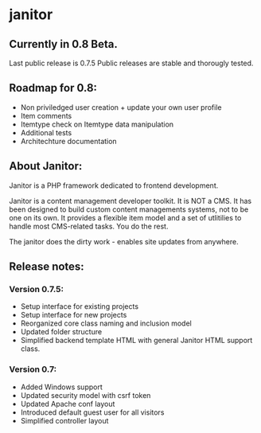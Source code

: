janitor
=====

## Currently in 0.8 Beta.

Last public release is 0.7.5
Public releases are stable and thorougly tested.


## Roadmap for 0.8:
* Non priviledged user creation + update your own user profile
* Item comments
* Itemtype check on Itemtype data manipulation
* Additional tests
* Architechture documentation



## About Janitor:
Janitor is a PHP framework dedicated to frontend development. 

Janitor is a content management developer toolkit. It is NOT a CMS. It has been designed to build custom content managements systems, not to be one on its own.
It provides a flexible item model and a set of utlitilies to handle most CMS-related tasks. You do the rest.

The janitor does the dirty work - enables site updates from anywhere.



## Release notes:


### Version 0.7.5:
* Setup interface for existing projects
* Setup interface for new projects
* Reorganized core class naming and inclusion model
* Updated folder structure
* Simplified backend template HTML with general Janitor HTML support class.


### Version 0.7:
* Added Windows support
* Updated security model with csrf token
* Updated Apache conf layout
* Introduced default guest user for all visitors
* Simplified controller layout


